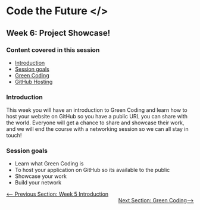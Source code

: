 # Code the Future </>

## Week 6: Project Showcase!

### Content covered in this session
 - [Introduction](#Introduction)
 - [Session goals](#Session-goals)
 - [Green Coding](#green_coding.md)
 - [GitHub Hosting](hosting_on_git.md)

### Introduction
This week you will have an introduction to Green Coding and learn how to host your website on GitHub so you have a public URL you can share with the world. Everyone will get a chance to share and showcase their work, and we will end the course with a networking session so we can all stay in touch!

### Session goals
- Learn what Green Coding is
- To host your application on GitHub so its available to the public
- Showcase your work
- Build your network


<div style="width: 100%">
<a href='../week-5/README.md'><-- Previous Section:  Week 5 Introduction</a>
<div align="right"><a href='green_coding.md'>Next Section: Green Coding--></a></div>
</div>